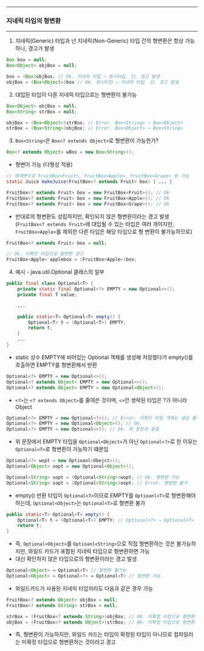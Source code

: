 -----
### 지네릭 타입의 형변환
-----
1. 지네릭(Generic) 타입과 넌 지네릭(Non-Generic) 타입 간의 형변환은 항상 가능하나, 경고가 발생
```java
Box box = null;
Box<Object> objBox = null;

box = (Box)objBox; // Ok. 지네릭 타입 → 원시타입. 단, 경고 발생
objBox = (Box<Object>)box // Ok. 원시타입 → 지네릭 타입. 단, 경고 발생
```

2. 대입된 타입이 다른 지네릭 타입으로는 형변환이 불가능
```java
Box<Object> objBox = null;
Box<String> strBox = null;

objBox = (Box<Object>)strBox; // Error. Box<String> → Box<Object>
strBox = (Box<String>)objBox; // Error. Box<Object> → Box<String>
```

3. ```Box<String>```은 ```Box<? extends Object>```로 형변환이 가능한가?
```java
Box<? extends Object> wBox = new Box<String>();
```
  - 형변이 가능 (다형성 적용)
```java
// 매개변수로 FruitBox<Fruit>, FruitBox<Apple>, FruitBox<Grape> 등 가능
static Juice makeJuice(FruitBox<? extends Fruit> box) { ... }

Fruitbox<? extends Fruit> box = new FruitBox<Fruit>(); // Ok
Fruitbox<? extends Fruit> box = new FruitBox<Apple>(); // Ok
Fruitbox<? extends Fruit> box = new FruitBox<Grape>(); // Ok
```

  - 반대로의 형변환도 성립하지만, 확인되지 않은 형변환이라는 경고 발생 (```FruitBox<? extends Fruit>```에 대입될 수 있는 타입은 여러 개이지만, ```FruitBox<Apple>```를 제외한 다른 타입은 해당 타입으로 형 변환이 불가능하므로)

```java
FruitBox<? extends Fruit> box = null;

// Ok. 미확인 타입으로 형변환 경고
FruitBox<Apple> applebox = (FruitBox<Apple>)box;
```

4. 예시 - java.util.Optional 클래스의 일부
```java
public final class Optional<T> {
    private static final Optional<?> EMPTY = new Optional<>();
    private final T value;

    ...

    public static<T> Optional<T> empty() {
        Optional<T> t = (Optional<T>) EMPTY;
        return t;
    }
    ...
}
```

  - static 상수 EMPTY에 비어있는 Optional 객체를 생성해 저장했다가 empty()를 호출하면 EMPTY를 형변환해서 반환
```java
Optional<?> EMPTY = new Optional<>();
Optional<? extends Object> EMPTY = new Optional<>();
Optional<? extends Object> EMPTY = new Optional<Object>();
```

  - ```<?>```는 ```<? extends Object>```를 줄여쓴 것이며, ```<>```안 생략된 타입은 ?가 아니라 Object
```java
Optional<?> EMPTY = new Optional<?>(); // Error. 미확인 타입 객체는 생성 불가
Optional<?> EMPTY = new Optional<Object>(); // Ok.
Optional<?> EMPTY = new Optional<>(); // Ok. 위 문장과 동일
```

  - 위 문장에서 EMPTY 타입을 ```Optional<Object>```가 아닌 ```Optional<?>```로 한 이유는 ```Optional<T>```로 형변환이 가능하기 떄문임
```java
Optional<?> wopt = new Optioanl<Obejct>();
Optional<Object> oopt = new Optional<Object>();

Optional<String> sopt = (Optional<String>)wopt; // Ok. 형변환 가능
Optional<String> sopt = (Optional<String>)oopt; // Error. 형변환 불가
```
  - empty() 반환 타입이 ```Optional<T>```이므로 EMPTY를 ```Optioanl<T>```로 형변환해야 하는데, ```Optional<Object>```는 ```Optional<T>```로 형변환 불가

```java
public static<T> Optional<T> empty() {
    Optional<T> t = (Optional<T>) EMPTY; // Optional<?> → Optional<T>
    return t;
}
```

  - 즉, ```Optional<Object>```를 ```Optioanl<String>```으로 직접 형변환하는 것은 불가능하지만, 와일드 카드가 포함된 지네릭 타입으로 형변환하면 가능
  - 대신 확인하지 않은 타입으로의 형변환이라는 경고 발생
```java
Optional<Object> → Optional<T> // 형변환 불가능
Optional<Object> → Optional<?> → Optional<T> // 형변환 가능
```

  - 와일드카드가 사용된 지네릭 타입끼리도 다음과 같은 경우 가능
```java
FruitBox<? extends Object> objBox = null;
FruitBox<? extends String> strBox = null;

strBox = (FruitBox<? extends String>)objBox; // OK. 미확정 타입으로 형변환 경고
objBox = (FruitBox<? extends Object>)strBox; // OK. 미확정 타입으로 형변환 경고
```

  - 즉, 형변환이 가능하지만, 와일드 카드는 타입이 확정된 타입이 아니므로 컴파일러는 미확정 타입으로 형변환하는 것이라고 경고
